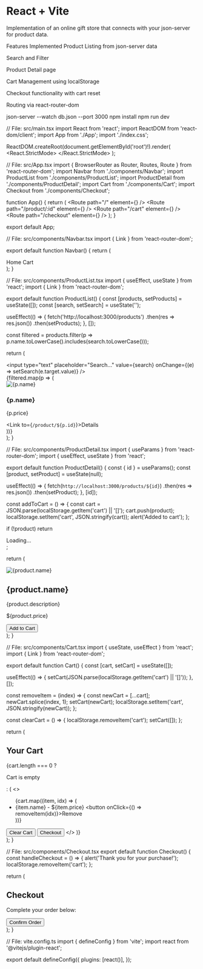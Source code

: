 # React + Vite

Implementation of an online gift store that connects with your json-server for product data.


Features Implemented
Product Listing from json-server data

Search and Filter

Product Detail page

Cart Management using localStorage

Checkout functionality with cart reset

Routing via react-router-dom

json-server --watch db.json --port 3000
npm install
npm run dev





























// File: src/main.tsx
import React from 'react';
import ReactDOM from 'react-dom/client';
import App from './App';
import './index.css';

ReactDOM.createRoot(document.getElementById('root')!).render(
  <React.StrictMode>
    <App />
  </React.StrictMode>
);

// File: src/App.tsx
import { BrowserRouter as Router, Routes, Route } from 'react-router-dom';
import Navbar from './components/Navbar';
import ProductList from './components/ProductList';
import ProductDetail from './components/ProductDetail';
import Cart from './components/Cart';
import Checkout from './components/Checkout';

function App() {
  return (
    <Router>
      <Navbar />
      <Routes>
        <Route path="/" element={<ProductList />} />
        <Route path="/product/:id" element={<ProductDetail />} />
        <Route path="/cart" element={<Cart />} />
        <Route path="/checkout" element={<Checkout />} />
      </Routes>
    </Router>
  );
}

export default App;

// File: src/components/Navbar.tsx
import { Link } from 'react-router-dom';

export default function Navbar() {
  return (
    <nav className="navbar">
      <Link to="/">Home</Link>
      <Link to="/cart">Cart</Link>
    </nav>
  );
}

// File: src/components/ProductList.tsx
import { useEffect, useState } from 'react';
import { Link } from 'react-router-dom';

export default function ProductList() {
  const [products, setProducts] = useState([]);
  const [search, setSearch] = useState('');

  useEffect(() => {
    fetch('http://localhost:3000/products')
      .then(res => res.json())
      .then(setProducts);
  }, []);

  const filtered = products.filter(p => p.name.toLowerCase().includes(search.toLowerCase()));

  return (
    <div>
      <input
        type="text"
        placeholder="Search..."
        value={search}
        onChange={(e) => setSearch(e.target.value)}
      />
      <div className="product-list">
        {filtered.map(p => (
          <div key={p.id} className="product">
            <img src={p.imageUrl} alt={p.name} />
            <h3>{p.name}</h3>
            <p>{p.price}</p>
            <Link to={`/product/${p.id}`}>Details</Link>
          </div>
        ))}
      </div>
    </div>
  );
}

// File: src/components/ProductDetail.tsx
import { useParams } from 'react-router-dom';
import { useEffect, useState } from 'react';

export default function ProductDetail() {
  const { id } = useParams();
  const [product, setProduct] = useState(null);

  useEffect(() => {
    fetch(`http://localhost:3000/products/${id}`)
      .then(res => res.json())
      .then(setProduct);
  }, [id]);

  const addToCart = () => {
    const cart = JSON.parse(localStorage.getItem('cart') || '[]');
    cart.push(product);
    localStorage.setItem('cart', JSON.stringify(cart));
    alert('Added to cart');
  };

  if (!product) return <div>Loading...</div>;

  return (
    <div className="product-detail">
      <img src={product.imageUrl} alt={product.name} />
      <h2>{product.name}</h2>
      <p>{product.description}</p>
      <p>${product.price}</p>
      <button onClick={addToCart}>Add to Cart</button>
    </div>
  );
}

// File: src/components/Cart.tsx
import { useState, useEffect } from 'react';
import { Link } from 'react-router-dom';

export default function Cart() {
  const [cart, setCart] = useState([]);

  useEffect(() => {
    setCart(JSON.parse(localStorage.getItem('cart') || '[]'));
  }, []);

  const removeItem = (index) => {
    const newCart = [...cart];
    newCart.splice(index, 1);
    setCart(newCart);
    localStorage.setItem('cart', JSON.stringify(newCart));
  };

  const clearCart = () => {
    localStorage.removeItem('cart');
    setCart([]);
  };

  return (
    <div>
      <h2>Your Cart</h2>
      {cart.length === 0 ? <p>Cart is empty</p> : (
        <>
          <ul>
            {cart.map((item, idx) => (
              <li key={idx}>
                {item.name} - ${item.price}
                <button onClick={() => removeItem(idx)}>Remove</button>
              </li>
            ))}
          </ul>
          <button onClick={clearCart}>Clear Cart</button>
          <Link to="/checkout"><button>Checkout</button></Link>
        </>
      )}
    </div>
  );
}

// File: src/components/Checkout.tsx
export default function Checkout() {
  const handleCheckout = () => {
    alert('Thank you for your purchase!');
    localStorage.removeItem('cart');
  };

  return (
    <div>
      <h2>Checkout</h2>
      <p>Complete your order below:</p>
      <button onClick={handleCheckout}>Confirm Order</button>
    </div>
  );
}

// File: vite.config.ts
import { defineConfig } from 'vite';
import react from '@vitejs/plugin-react';

export default defineConfig({
  plugins: [react()],
});
